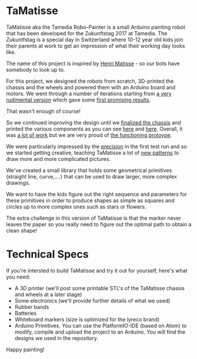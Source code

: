 #  TaMatisse

TaMatisse aka the Tamedia Robo-Painter is a small Arduino painting robot that has been developed for the Zukunftstag 2017 at Tamedia. 
The Zukuntfstag is a special day in Switzerland where 10-12 year old kids join their parents at work to get an impression of what their working day looks like.

The name of this project is inspired by [Henri Matisse](https://en.wikipedia.org/wiki/Henri_Matisse) - so our bots have somebody to look up to.

For this project, we designed the robots from scratch, 3D-printed the chassis and the wheels and powered them with an Arduino board and motors. We went through a number of iterations starting from [a very rudimental version](https://drive.google.com/open?id=1XHYLBMp3aTwPATsHcA2afbOtKss3Xp65) which gave some [first promising results](https://drive.google.com/open?id=1dIKPrNfxLv_RLu-L1qv47xOSfsh7SLXa). 

That wasn't enough of course!

So we continued improving the design until we [finalized the chassis](https://drive.google.com/open?id=1kGrtJrTfS0Q7jIdkaZlRN-G9279_aEaJ) and printed the various components as you can see [here](https://drive.google.com/open?id=0BwoCo__hMSJ6NEFHOGhoUWRwV2ZKOFBrdkJ0M2RfVTFDbWM0) and [here](https://drive.google.com/open?id=0BwoCo__hMSJ6SFZKb2V2S29RN1BaV2FIQ3VYTy1DRmxQTV9F). Overall, it was [a lot of work](https://drive.google.com/open?id=0BwoCo__hMSJ6SUVaUnR0QjBXb0xCNW9nZUJrU2hhVGdiVzZz) but we are very proud of [the functioning protoype](https://drive.google.com/open?id=0BwoCo__hMSJ6RV90MGFNMHpCRGxlZ05hVXpPWWNkQTBjVlBn).

We were particularly impressed by the [precision](https://drive.google.com/open?id=0BwoCo__hMSJ6eWh6UDM4QzQtRDBOaHNTTVJySDduU3U4T1pR) in the first test run and so we started getting creative, teaching TaMatisse a lot of [new patterns](https://drive.google.com/open?id=1D4qrHpUrIhioHyt2ebI3qsHQg5HWzTjb) to draw more and more complicated pictures.

We've created a small library that holds some geometrical primitives (straight line, curve,....) that can be used to draw larger, more complex drawings.

We want to have the kids figure out the right sequence and parameters for these primitives in order to produce shapes as simple as squares and circles up to more complex ones such as stars or flowers.

The extra challenge in this version of TaMatisse is that the marker never leaves the paper so you really need to figure out the optimal path to obtain a clean shape!

# Technical Specs

If you're intersted to build TaMatisse and try it out for yourself, here's what you need:

* A 3D printer (we'll post some printable STL's of the TaMatisse chassis and wheels at a later stage)
* Some electronics (we'll provide further details of what we used)
* Rubber bands
* Batteries
* Whiteboard markers (size is optimized for the lyreco brand)
* Arduino Primitives. You can use the PlatformIO-IDE (based on Atom) to modify, compile and upload the project to an Arduino. You will find the designs we used in the repository.

Happy painting! 


